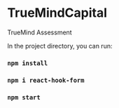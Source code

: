 # TrueMindCapital
TrueMind Assessment

In the project directory, you can run:

### `npm install`

### `npm i react-hook-form`

### `npm start`
